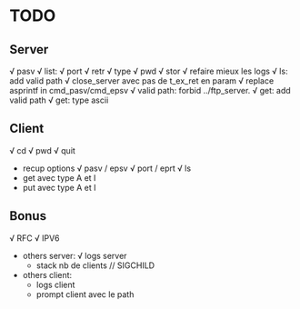 # TODO

## Server
√ pasv
√ list:
√ port
√ retr
√ type
√ pwd
√ stor
√ refaire mieux les logs
√ ls:  add valid path
√ close_server avec pas de t_ex_ret en param
√ replace asprintf in cmd_pasv/cmd_epsv
√ valid path: forbid ../ftp_server.
√ get: add valid path
√ get: type ascii

## Client
√ cd
√ pwd
√ quit
- recup options
√ pasv / epsv
√ port / eprt
√ ls
- get avec type A et I
- put avec type A et I

## Bonus
√ RFC
√ IPV6
- others server:
	√ logs server
	- stack nb de clients // SIGCHILD
- others client:
	- logs client
	- prompt client avec le path

